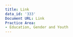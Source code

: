 ```yaml
---
title: Link
data_id: '333'
Document URL: Link
Practice Area:
- Education, Gender and Youth
---
```


